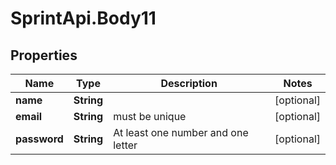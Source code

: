 # SprintApi.Body11

## Properties
Name | Type | Description | Notes
------------ | ------------- | ------------- | -------------
**name** | **String** |  | [optional] 
**email** | **String** | must be unique | [optional] 
**password** | **String** | At least one number and one letter | [optional] 
